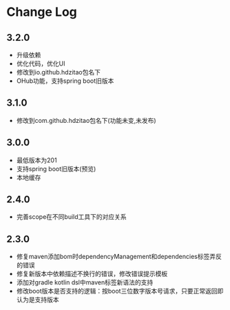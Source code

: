 # Change Log

## 3.2.0

- 升级依赖
- 优化代码，优化UI
- 修改到io.github.hdzitao包名下
- OHub功能，支持spring boot旧版本

## 3.1.0

- 修改到com.github.hdzitao包名下(功能未变,未发布)

## 3.0.0

- 最低版本为201
- 支持spring boot旧版本(预览)
- 本地缓存

## 2.4.0

- 完善scope在不同build工具下的对应关系

## 2.3.0

- 修复maven添加bom时dependencyManagement和dependencies标签弄反的错误
- 修复新版本中依赖描述不换行的错误，修改错误提示模板
- 添加对gradle kotlin dsl中maven标签新语法的支持
- 修改boot版本是否支持的逻辑：按boot三位数字版本号请求，只要正常返回即认为是支持版本